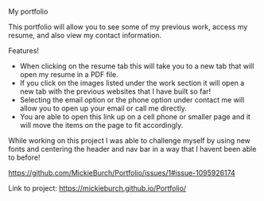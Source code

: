 My portfolio

This portfolio will allow you to see some of my previous work, access my resume, and also view my contact information.

Features!

- When clicking on the resume tab this will take you to a new tab that will open my resume in a PDF file.
- If you click on the images listed under the work section it will open a new tab with the previous websites that I have built so far!
- Selecting the email option or the phone option under contact me will allow you to open up your email or call me directly.
- You are able to open this link up on a cell phone or smaller page and it will move the items on the page to fit accordingly.


While working on this project I was able to challenge myself by using new fonts and centering the header and nav bar in a way that I havent been able to before!

https://github.com/MickieBurch/Portfolio/issues/1#issue-1095926174

Link to project: https://mickieburch.github.io/Portfolio/
